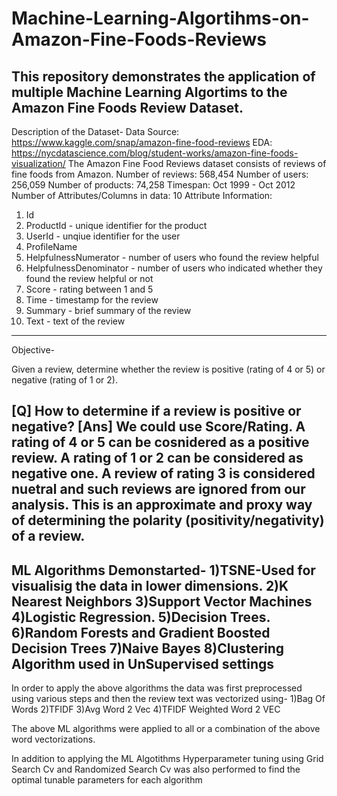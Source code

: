 # Machine-Learning-Algortihms-on-Amazon-Fine-Foods-Reviews
This repository demonstrates the application of multiple Machine Learning Algortims to the Amazon Fine Foods Review Dataset.
-----------------------------------------------------------------------------------------------------------------------------
Description of the Dataset-
Data Source: https://www.kaggle.com/snap/amazon-fine-food-reviews
EDA: https://nycdatascience.com/blog/student-works/amazon-fine-foods-visualization/ The Amazon Fine Food Reviews dataset consists of reviews of fine foods from Amazon.
Number of reviews: 568,454
Number of users: 256,059
Number of products: 74,258
Timespan: Oct 1999 - Oct 2012
Number of Attributes/Columns in data: 10
Attribute Information:
1. Id
2. ProductId - unique identifier for the product
3. UserId - unqiue identifier for the user
4. ProfileName
5. HelpfulnessNumerator - number of users who found the review helpful
6. HelpfulnessDenominator - number of users who indicated whether they found the
review helpful or not
7. Score - rating between 1 and 5
8. Time - timestamp for the review
9. Summary - brief summary of the review
10. Text - text of the review
------------------------------------------------------------------------------------------------------------------------------
Objective-

Given a review, determine whether the review is positive (rating of 4 or 5) or negative (rating of 1 or 2).

[Q] How to determine if a review is positive or negative?
[Ans] We could use Score/Rating. 
A rating of 4 or 5 can be cosnidered as a positive review.
A rating of 1 or 2 can be considered as negative one.
A review of rating 3 is considered nuetral and such reviews are ignored from our analysis. 
This is an approximate and proxy way of determining the polarity (positivity/negativity) of a review.
------------------------------------------------------------------------------------------------------------------------------
ML Algorithms Demonstarted-
1)TSNE-Used for visualisig the data in lower dimensions.
2)K Nearest Neighbors
3)Support Vector Machines
4)Logistic Regression.
5)Decision Trees.
6)Random Forests and Gradient Boosted Decision Trees
7)Naive Bayes
8)Clustering Algorithm used in UnSupervised settings
-------------------------------------------------------------------------------------------------------------------------------
In order to apply the above algorithms the data was first preprocessed using various steps and then the review text was 
vectorized using-
1)Bag Of Words
2)TFIDF
3)Avg Word 2 Vec
4)TFIDF Weighted Word 2 VEC

The above ML algorithms were applied to all or a combination of the above word vectorizations.

In addition to applying the ML Algotithms Hyperparameter tuning using Grid Search Cv and Randomized Search Cv was also performed to 
find the optimal tunable parameters for each algorithm
